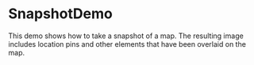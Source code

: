 # SnapshotDemo

This demo shows how to take a snapshot of a map.
The resulting image includes location pins and other elements that have been overlaid on the map.
